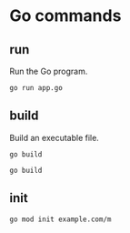 # Go commands

## run

Run the Go program.

```shell
go run app.go
```

## build

Build an executable file.

```shell
go build
```

```shell
go build
```

## init

```shell
go mod init example.com/m
```
